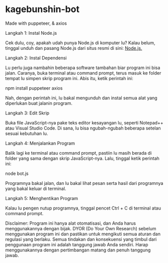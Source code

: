 # kagebunshin-bot
Made with puppeteer, &amp; axios

Langkah 1: Instal Node.js

Cek dulu, coy, apakah udah punya Node.js di komputer lu? Kalau belum, tinggal unduh dan pasang Node.js dari situs resmi di sini: [Node.js.](https://nodejs.org/en)

Langkah 2: Instal Dependensi

Lu perlu juga nambahin beberapa software tambahan biar program ini bisa jalan. Caranya, buka terminal atau command prompt, terus masuk ke folder tempat lu simpen skrip program ini. Abis itu, ketik perintah ini:

npm install puppeteer axios

Nah, dengan perintah ini, lu bakal mengunduh dan instal semua alat yang diperlukan buat jalanin program.

Langkah 3: Edit Skrip

Buka file JavaScript-nya pake teks editor kesayangan lu, seperti Notepad++ atau Visual Studio Code. Di sana, lu bisa ngubah-ngubah beberapa setelan sesuai kebutuhan lu.

Langkah 4: Menjalankan Program

Balik lagi ke terminal atau command prompt, pastiin lu masih berada di folder yang sama dengan skrip JavaScript-nya. Lalu, tinggal ketik perintah ini:

node bot.js

Programnya bakal jalan, dan lu bakal lihat pesan serta hasil dari programnya yang bakal keluar di terminal.

Langkah 5: Menghentikan Program

Kalau lu pengen nutup programnya, tinggal pencet Ctrl + C di terminal atau command prompt.

Disclaimer: 
Program ini hanya alat otomatisasi, dan Anda harus menggunakannya dengan bijak. DYOR (Do Your Own Research) sebelum menggunakan program ini dan pastikan untuk mengikuti semua aturan dan regulasi yang berlaku. Semua tindakan dan konsekuensi yang timbul dari penggunaan program ini adalah tanggung jawab Anda sendiri. Harap menggunakannya dengan pertimbangan matang dan penuh tanggung jawab.

